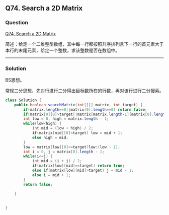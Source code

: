 ## Q74. Search a 2D Matrix

### Question

[Q74. Search a 2D Matrix](https://leetcode.com/problems/search-a-2d-matrix/)

简述：给定一个二维整型数组，其中每一行都按照升序排列且下一行的首元素大于本行的末尾元素，给定一个整数，求该整数是否在数组中。

---

### Solution

BS思想。

常规二分思想，先对行进行二分得出目标数所在的行数，再对该行进行二分搜索。

```java
class Solution {
    public boolean searchMatrix(int[][] matrix, int target) {
        if(matrix.length==0||matrix[0].length==0) return false;
        if(matrix[0][0]>target||matrix[matrix.length-1][matrix[0].length-1]<target) return false;
        int low = 0, high = matrix.length - 1;
        while(low<high) {
            int mid = (low + high) / 2;
            if(matrix[mid][0]<target) low = mid + 1;
            else high = mid;
        }
        low = matrix[low][0]<=target?low:(low - 1); 
        int i = 0, j = matrix[0].length - 1;
        while(i<=j) {
            int mid = (i + j) / 2;
            if(matrix[low][mid]==target) return true;
            else if(matrix[low][mid]>target) j = mid - 1;
            else i = mid + 1;
        }
        return false;
        
    }
    
    
}
```


